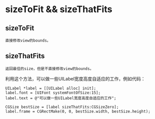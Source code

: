 # sizeToFit && sizeThatFits

## sizeToFit

	直接修改view的bounds。
	


## sizeThatFits

	返回最佳的size，但是不直接修改view的bounds。
	
利用这个方法，可以做一些UILabel宽度高度自适应的工作，例如代码：
	
	UILabel *label = [[UILabel alloc] init];
	label.font = [UIFont systemFontOfSize:15];
	label.text = @"可以做一些UILabel宽度高度自适应的工作";
	
	CGSize bestSize = [label sizeThatFits:CGSizeZero];
	label.frame = CGRectMake(0, 0, bestSize.width, bestSize.height);
